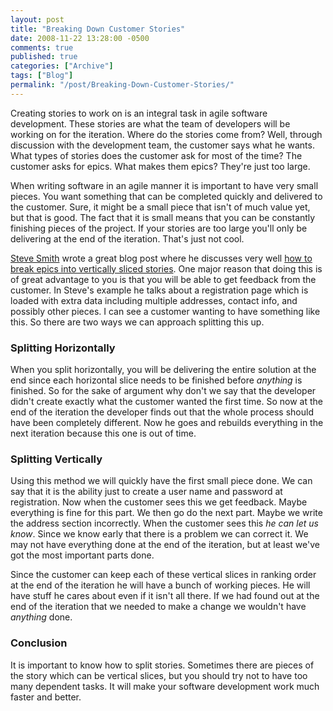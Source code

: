 ```yaml
---
layout: post
title: "Breaking Down Customer Stories"
date: 2008-11-22 13:28:00 -0500
comments: true
published: true
categories: ["Archive"]
tags: ["Blog"]
permalink: "/post/Breaking-Down-Customer-Stories/"
---
```

<!-- more -->



<p>Creating stories to work on is an integral task in agile software development. These stories are what the team of developers will be working on for the iteration. Where do the stories come from? Well, through discussion with the development team, the customer says what he wants. What types of stories does the customer ask for most of the time? The customer asks for epics. What makes them epics? They're just too large.</p>
<p>When writing software in an agile manner it is important to have very small pieces. You want something that can be completed quickly and delivered to the customer. Sure, it might be a small piece that isn't of much value yet, but that is good. The fact that it is small means that you can be constantly finishing pieces of the project. If your stories are too large you'll only be delivering at the end of the iteration. That's just not cool.</p>
<p><a href="http://stevesmithblog.com/" target="_blank">Steve Smith</a> wrote a great blog post where he discusses very well <a href="http://stevesmithblog.com/blog/stories-too-big-ndash-vertical-slices/" target="_blank">how to break epics into vertically sliced stories</a>. One major reason that doing this is of great advantage to you is that you will be able to get feedback from the customer. In Steve's example he talks about a registration page which is loaded with extra data including multiple addresses, contact info, and possibly other pieces. I can see a customer wanting to have something like this. So there are two ways we can approach splitting this up.</p>
<h3>Splitting Horizontally</h3>
<p>When you split horizontally, you will be delivering the entire solution at the end since each horizontal slice needs to be finished before <em>anything</em> is finished. So for the sake of argument why don't we say that the developer didn't create exactly what the customer wanted the first time. So now at the end of the iteration the developer finds out that the whole process should have been completely different. Now he goes and rebuilds everything in the next iteration because this one is out of time.</p>
<h3>Splitting Vertically</h3>
<p>Using this method we will quickly have the first small piece done. We can say that it is the ability just to create a user name and password at registration. Now when the customer sees this we get feedback. Maybe everything is fine for this part. We then go do the next part. Maybe we write the address section incorrectly. When the customer sees this <em>he can let us know</em>. Since we know early that there is a problem we can correct it. We may not have everything done at the end of the iteration, but at least we've got the most important parts done.</p>
<p>Since the customer can keep each of these vertical slices in ranking order at the end of the iteration he will have a bunch of working pieces. He will have stuff he cares about even if it isn't all there. If we had found out at the end of the iteration that we needed to make a change we wouldn't have <em>anything</em> done.</p>
<h3>Conclusion</h3>
<p>It is important to know how to split stories. Sometimes there are pieces of the story which can be vertical slices, but you should try not to have too many dependent tasks. It will make your software development work much faster and better.</p>

